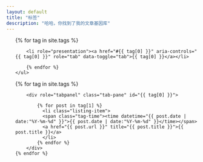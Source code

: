 ```yaml
---
layout: default
title: "标签"
description: "哈哈，你找到了我的文章基因库"  
---
```


<div>
	<ul class="nav nav-tabs" role="tablist">
		{% for tag in site.tags %}
		
		<li role="presentation"><a href="#{{ tag[0] }}" aria-controls="{{ tag[0] }}" role="tab" data-toggle="tab">{{ tag[0] }}</a></li>
		
		{% endfor %}
	</ul>

  <div class="tab-content">
  	{% for tag in site.tags %}
  		
	  	<div role="tabpanel" class="tab-pane" id="{{ tag[0] }}">
	  	
			{% for post in tag[1] %}
			  <li class="listing-item">
			  <span class="tag-time"><time datetime="{{ post.date | date:"%Y-%m-%d" }}">{{ post.date | date:"%Y-%m-%d" }}</time></span>
			  <a href="{{ post.url }}" title="{{ post.title }}">{{ post.title }}</a>
			  </li>
			{% endfor %}
		</div>
	{% endfor %}
  </div>
</div>
  

